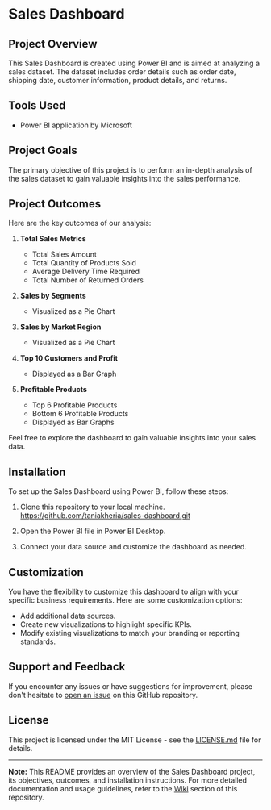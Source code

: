 # Sales Dashboard

## Project Overview
This Sales Dashboard is created using Power BI and is aimed at analyzing a sales dataset. The dataset includes order details such as order date, shipping date, customer information, product details, and returns.

## Tools Used
- Power BI application by Microsoft

## Project Goals
The primary objective of this project is to perform an in-depth analysis of the sales dataset to gain valuable insights into the sales performance.

## Project Outcomes
Here are the key outcomes of our analysis:

1. **Total Sales Metrics**
   - Total Sales Amount
   - Total Quantity of Products Sold
   - Average Delivery Time Required
   - Total Number of Returned Orders

2. **Sales by Segments**
   - Visualized as a Pie Chart

3. **Sales by Market Region**
   - Visualized as a Pie Chart

4. **Top 10 Customers and Profit**
   - Displayed as a Bar Graph

5. **Profitable Products**
   - Top 6 Profitable Products
   - Bottom 6 Profitable Products
   - Displayed as Bar Graphs

Feel free to explore the dashboard to gain valuable insights into your sales data.

## Installation
To set up the Sales Dashboard using Power BI, follow these steps:

1. Clone this repository to your local machine.
 https://github.com/taniakheria/sales-dashboard.git

2. Open the Power BI file in Power BI Desktop.

3. Connect your data source and customize the dashboard as needed.

## Customization
You have the flexibility to customize this dashboard to align with your specific business requirements. Here are some customization options:

- Add additional data sources.
- Create new visualizations to highlight specific KPIs.
- Modify existing visualizations to match your branding or reporting standards.

## Support and Feedback
If you encounter any issues or have suggestions for improvement, please don't hesitate to [open an issue](https://github.com/yourusername/sales-dashboard/issues) on this GitHub repository.

## License
This project is licensed under the MIT License - see the [LICENSE.md](LICENSE.md) file for details.

---

**Note:** This README provides an overview of the Sales Dashboard project, its objectives, outcomes, and installation instructions. For more detailed documentation and usage guidelines, refer to the [Wiki](https://github.com/yourusername/sales-dashboard/wiki) section of this repository.
